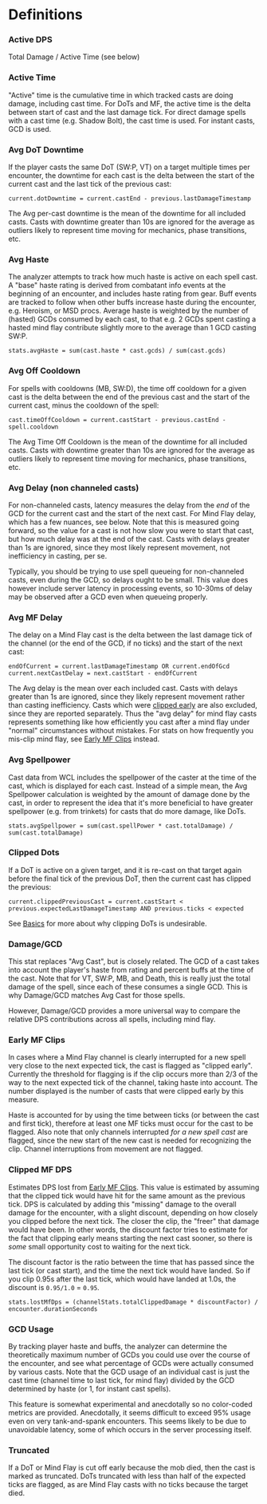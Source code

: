 # Definitions

### Active DPS

Total Damage / Active Time (see below)

### Active Time

"Active" time is the cumulative time in which tracked casts are doing damage, including cast time. For DoTs and MF, the active time is the delta
between start of cast and the last damage tick. For direct damage spells with a cast time (e.g. Shadow Bolt), the cast time is used. For instant casts,
GCD is used.

### Avg DoT Downtime

If the player casts the same DoT (SW:P, VT) on a target multiple times per encounter, the downtime for each cast is the delta between the start
of the current cast and the last tick of the previous cast:

```
current.dotDowntime = current.castEnd - previous.lastDamageTimestamp
```

The Avg per-cast downtime is the mean of the downtime for all included casts. Casts with downtime greater than 10s are ignored for the average 
as outliers likely to represent time moving for mechanics, phase transitions, etc.

### Avg Haste

The analyzer attempts to track how much haste is active on each spell cast. A "base" haste rating is derived from combatant info
events at the beginning of an encounter, and includes haste rating from gear. Buff events are tracked to follow when other buffs
increase haste during the encounter, e.g. Heroism, or MSD procs. Average haste is weighted by the number of (hasted) GCDs consumed
by each cast, to that e.g. 2 GCDs spent casting a hasted mind flay contribute slightly more to the average than 1 GCD casting SW:P.

```
stats.avgHaste = sum(cast.haste * cast.gcds) / sum(cast.gcds)
```

### Avg Off Cooldown

For spells with cooldowns (MB, SW:D), the time off cooldown for a given cast is the delta between the end of the previous cast and the start of
the current cast, minus the cooldown of the spell:

```
cast.timeOffCooldown = current.castStart - previous.castEnd - spell.cooldown
```

The Avg Time Off Cooldown is the mean of the downtime for all included casts. Casts with downtime greater than 10s are ignored for the
average as outliers likely to represent time moving for mechanics, phase transitions, etc.

### Avg Delay (non channeled casts)

For non-channeled casts, latency measures the delay from the _end_ of the GCD for the current cast and the start of the next cast.
For Mind Flay delay, which has a few nuances, see below. Note that this is measured going forward, so the value for a cast is not 
how slow you were to start that cast, but how much delay was at the end of the cast. Casts with delays greater than 1s are ignored,
since they most likely represent movement, not inefficiency in casting, per se.

Typically, you should be trying to use spell queueing for non-channeled casts, even during the GCD, so delays ought
to be small. This value does however include server latency in processing events, so 10-30ms of delay may be observed after a GCD
even when queueing properly. 

### Avg MF Delay

The delay on a Mind Flay cast is the delta between the last damage tick of the channel (or the end of the GCD, if
no ticks) and the start of the next cast:

```
endOfCurrent = current.lastDamageTimestamp OR current.endOfGcd
current.nextCastDelay = next.castStart - endOfCurrent
```

The Avg delay is the mean over each included cast. Casts with delays greater than 1s are ignored, since they likely
represent movement rather than casting inefficiency. Casts which were [clipped early](#early-mf-clips) are also excluded, since they are reported
separately. Thus the "avg delay" for mind flay casts represents something like how efficiently you cast after a mind flay under "normal" circumstances without
mistakes. For stats on how frequently you mis-clip mind flay, see [Early MF Clips](#early-mf-clips) instead.


### Avg Spellpower

Cast data from WCL includes the spellpower of the caster at the time of the cast, which is displayed for each cast. Instead of a simple mean,
the Avg Spellpower calculation is weighted by the amount of damage done by the cast, in order to represent the idea that it's more beneficial
to have greater spellpower (e.g. from trinkets) for casts that do more damage, like DoTs.

```
stats.avgSpellpower = sum(cast.spellPower * cast.totalDamage) / sum(cast.totalDamage)
```

### Clipped Dots

If a DoT is active on a given target, and it is re-cast on that target again before the final tick of the previous DoT, then the current
cast has clipped the previous:

```
current.clippedPreviousCast = current.castStart < previous.expectedLastDamageTimestamp AND previous.ticks < expected
```

See [Basics](BASICS.md) for more about why clipping DoTs is undesirable.

### Damage/GCD

This stat replaces "Avg Cast", but is closely related. The GCD of a cast takes into account the player's haste from rating and 
percent buffs at the time of the cast. Note that for VT, SW:P, MB, and Death, this is really just the total damage of the spell, 
since each of these consumes a single GCD. This is why Damage/GCD matches Avg Cast for those spells. 

However, Damage/GCD provides a more universal way to compare the relative DPS contributions across all spells, including mind flay.


### Early MF Clips

In cases where a Mind Flay channel is clearly interrupted for a new spell very close to the next expected tick, the cast is flagged as 
"clipped early". Currently the threshold for flagging is if the clip occurs more than 2/3 of the way to the next expected tick of the channel, 
taking haste into account. The number displayed is the number of casts that were clipped early by this measure.

Haste is accounted for by using the time between ticks (or between the cast and first tick), therefore at least one MF ticks must
occur for the cast to be flagged. Also note that only channels interrupted *for a new spell cast* are flagged, since the new start of the new cast
is needed for recognizing the clip. Channel interruptions from movement are not flagged.

### Clipped MF DPS

Estimates DPS lost from [Early MF Clips](#early-mf-clips). This value is estimated by assuming that the clipped tick would have hit for the same
amount as the previous tick. DPS is calculated by adding this "missing" damage to the overall damage for the encounter, with a slight discount,
depending on how closely you clipped before the next tick. The closer the clip, the "freer" that damage would have been. In other words, 
the discount factor tries to estimate for the fact that clipping early means starting the next cast sooner, so there is *some* small opportunity 
cost to waiting for the next tick.

The discount factor is the ratio between the time that has passed since the last tick (or cast start), and the time the next tick would have landed.
So if you clip 0.95s after the last tick, which would have landed at 1.0s, the discount is `0.95/1.0` = `0.95`.

```
stats.lostMfDps = (channelStats.totalClippedDamage * discountFactor) / encounter.durationSeconds
```

### GCD Usage

By tracking player haste and buffs, the analyzer can determine the theoretically maximum number of GCDs you could use over the
course of the encounter, and see what percentage of GCDs were actually consumed by various casts. Note that the GCD usage of an 
individual cast is just the cast time (channel time to last tick, for mind flay) divided by the GCD determined by haste 
(or 1, for instant cast spells). 

This feature is somewhat experimental and anecdotally so no color-coded metrics are provided. Anecdotally, it seems difficult to 
exceed 95% usage even on very tank-and-spank encounters. This seems likely to be due to unavoidable latency, some of which occurs
in the server processing itself.

### Truncated

If a DoT or Mind Flay is cut off early because the mob died, then the cast is marked as truncated. DoTs truncated with less than
half of the expected ticks are flagged, as are Mind Flay casts with no ticks because the target died.
